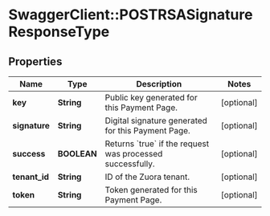 # SwaggerClient::POSTRSASignatureResponseType

## Properties
Name | Type | Description | Notes
------------ | ------------- | ------------- | -------------
**key** | **String** | Public key generated for this Payment Page.  | [optional] 
**signature** | **String** | Digital signature generated for this Payment Page.  | [optional] 
**success** | **BOOLEAN** | Returns &#x60;true&#x60; if the request was processed successfully.  | [optional] 
**tenant_id** | **String** | ID of the Zuora tenant.  | [optional] 
**token** | **String** | Token generated for this Payment Page.  | [optional] 


